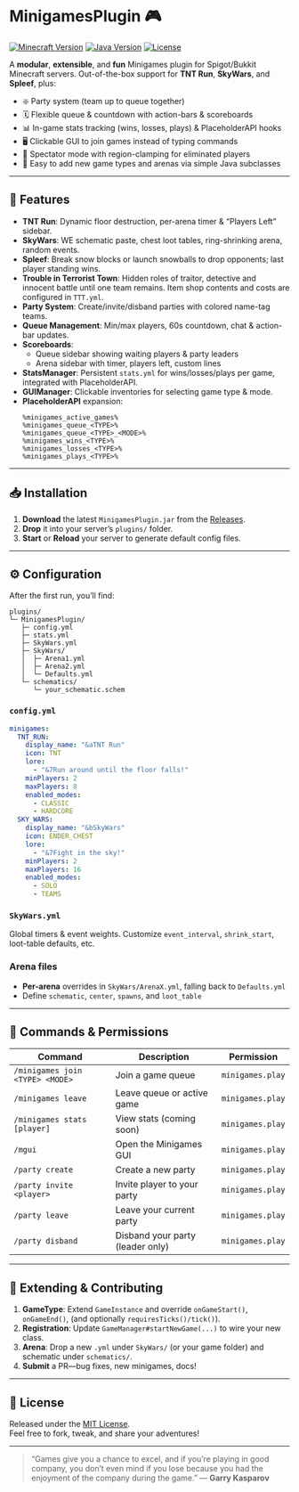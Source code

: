 # MinigamesPlugin 🎮

[![Minecraft Version](https://img.shields.io/badge/Spigot-1.13%2B-green)](https://www.spigotmc.org/) [![Java Version](https://img.shields.io/badge/Java-8%2B-brightgreen)](https://www.oracle.com/java/) [![License](https://img.shields.io/badge/License-MIT-blue.svg)](LICENSE)

A **modular**, **extensible**, and **fun** Minigames plugin for Spigot/Bukkit Minecraft servers. Out-of-the-box support for **TNT Run**, **SkyWars**, and **Spleef**, plus:

- ❇️ Party system (team up to queue together)  
- 🗓️ Flexible queue & countdown with action-bars & scoreboards  
- 📊 In-game stats tracking (wins, losses, plays) & PlaceholderAPI hooks  
- 🖥️ Clickable GUI to join games instead of typing commands  
- 👑 Spectator mode with region-clamping for eliminated players  
- 🎯 Easy to add new game types and arenas via simple Java subclasses

---

## 🚀 Features

- **TNT Run**: Dynamic floor destruction, per-arena timer & “Players Left” sidebar.
- **SkyWars**: WE schematic paste, chest loot tables, ring-shrinking arena, random events.
- **Spleef**: Break snow blocks or launch snowballs to drop opponents; last player standing wins.
- **Trouble in Terrorist Town**: Hidden roles of traitor, detective and innocent battle until one team remains. Item shop contents and costs are configured in `TTT.yml`.
- **Party System**: Create/invite/disband parties with colored name-tag teams.
- **Queue Management**: Min/max players, 60s countdown, chat & action-bar updates.  
- **Scoreboards**:  
  - Queue sidebar showing waiting players & party leaders  
  - Arena sidebar with timer, players left, custom lines  
- **StatsManager**: Persistent `stats.yml` for wins/losses/plays per game, integrated with PlaceholderAPI.  
- **GUIManager**: Clickable inventories for selecting game type & mode.  
- **PlaceholderAPI** expansion:  
  ```
  %minigames_active_games%  
  %minigames_queue_<TYPE>%  
  %minigames_queue_<TYPE>_<MODE>%  
  %minigames_wins_<TYPE>%  
  %minigames_losses_<TYPE>%  
  %minigames_plays_<TYPE>%  
  ```  

---

## 📥 Installation

1. **Download** the latest `MinigamesPlugin.jar` from the [Releases](https://github.com/your-repo/minigames-plugin/releases).  
2. **Drop** it into your server’s `plugins/` folder.  
3. **Start** or **Reload** your server to generate default config files.  

---

## ⚙️ Configuration

After the first run, you’ll find:

```
plugins/
└─ MinigamesPlugin/
   ├─ config.yml
   ├─ stats.yml
   ├─ SkyWars.yml
   ├─ SkyWars/
   │  ├─ Arena1.yml
   │  ├─ Arena2.yml
   │  └─ Defaults.yml
   └─ schematics/
      └─ your_schematic.schem
```

### `config.yml`

```yaml
minigames:
  TNT_RUN:
    display_name: "&aTNT Run"
    icon: TNT
    lore:
      - "&7Run around until the floor falls!"
    minPlayers: 2
    maxPlayers: 8
    enabled_modes:
      - CLASSIC
      - HARDCORE
  SKY_WARS:
    display_name: "&bSkyWars"
    icon: ENDER_CHEST
    lore:
      - "&7Fight in the sky!"
    minPlayers: 2
    maxPlayers: 16
    enabled_modes:
      - SOLO
      - TEAMS
```

### `SkyWars.yml`

Global timers & event weights. Customize `event_interval`, `shrink_start`, loot-table defaults, etc.

### Arena files

- **Per-arena** overrides in `SkyWars/ArenaX.yml`, falling back to `Defaults.yml`  
- Define `schematic`, `center`, `spawns`, and `loot_table`

---

## 💬 Commands & Permissions

| Command                          | Description                                | Permission             |
| -------------------------------- | ------------------------------------------ | ---------------------- |
| `/minigames join <TYPE> <MODE>`  | Join a game queue                          | `minigames.play`       |
| `/minigames leave`               | Leave queue or active game                 | `minigames.play`       |
| `/minigames stats [player]`      | View stats (coming soon)                   | `minigames.play`       |
| `/mgui`                          | Open the Minigames GUI                     | `minigames.play`       |
| `/party create`                  | Create a new party                         | `minigames.play`       |
| `/party invite <player>`         | Invite player to your party                | `minigames.play`       |
| `/party leave`                   | Leave your current party                   | `minigames.play`       |
| `/party disband`                 | Disband your party (leader only)           | `minigames.play`       |

---

## 🧩 Extending & Contributing

1. **GameType**: Extend `GameInstance` and override `onGameStart()`, `onGameEnd()`, (and optionally `requiresTicks()/tick()`).  
2. **Registration**: Update `GameManager#startNewGame(...)` to wire your new class.  
3. **Arena**: Drop a new `.yml` under `SkyWars/` (or your game folder) and schematic under `schematics/`.  
4. **Submit** a PR—bug fixes, new minigames, docs!  

---

## 📜 License

Released under the [MIT License](LICENSE).  
Feel free to fork, tweak, and share your adventures!  

---

> “Games give you a chance to excel, and if you’re playing in good company, you don’t even mind if you lose because you had the enjoyment of the company during the game.” — **Garry Kasparov**
